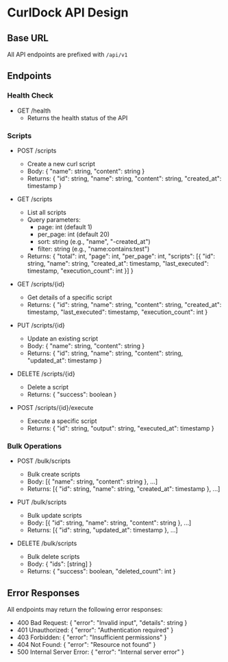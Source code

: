 # CurlDock API Design

## Base URL
All API endpoints are prefixed with `/api/v1`

## Endpoints

### Health Check
- GET /health
  - Returns the health status of the API

### Scripts
- POST /scripts
  - Create a new curl script
  - Body: { "name": string, "content": string }
  - Returns: { "id": string, "name": string, "content": string, "created_at": timestamp }

- GET /scripts
  - List all scripts
  - Query parameters:
    - page: int (default 1)
    - per_page: int (default 20)
    - sort: string (e.g., "name", "-created_at")
    - filter: string (e.g., "name:contains:test")
  - Returns: { "total": int, "page": int, "per_page": int, "scripts": [{ "id": string, "name": string, "created_at": timestamp, "last_executed": timestamp, "execution_count": int }] }

- GET /scripts/{id}
  - Get details of a specific script
  - Returns: { "id": string, "name": string, "content": string, "created_at": timestamp, "last_executed": timestamp, "execution_count": int }

- PUT /scripts/{id}
  - Update an existing script
  - Body: { "name": string, "content": string }
  - Returns: { "id": string, "name": string, "content": string, "updated_at": timestamp }

- DELETE /scripts/{id}
  - Delete a script
  - Returns: { "success": boolean }

- POST /scripts/{id}/execute
  - Execute a specific script
  - Returns: { "id": string, "output": string, "executed_at": timestamp }

### Bulk Operations
- POST /bulk/scripts
  - Bulk create scripts
  - Body: [{ "name": string, "content": string }, ...]
  - Returns: [{ "id": string, "name": string, "created_at": timestamp }, ...]

- PUT /bulk/scripts
  - Bulk update scripts
  - Body: [{ "id": string, "name": string, "content": string }, ...]
  - Returns: [{ "id": string, "updated_at": timestamp }, ...]

- DELETE /bulk/scripts
  - Bulk delete scripts
  - Body: { "ids": [string] }
  - Returns: { "success": boolean, "deleted_count": int }

## Error Responses
All endpoints may return the following error responses:
- 400 Bad Request: { "error": "Invalid input", "details": string }
- 401 Unauthorized: { "error": "Authentication required" }
- 403 Forbidden: { "error": "Insufficient permissions" }
- 404 Not Found: { "error": "Resource not found" }
- 500 Internal Server Error: { "error": "Internal server error" }